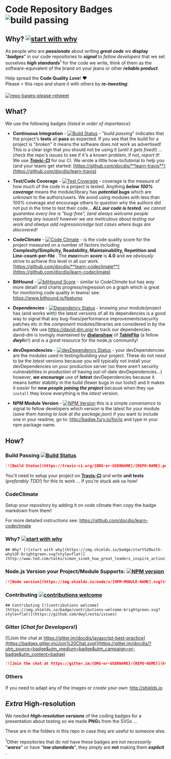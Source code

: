 Code Repository Badges ![build passing](https://raw.githubusercontent.com/dwyl/repo-badges/master/highresPNGs/build-passing.png)
===========

## Why? [![start with why](https://img.shields.io/badge/start%20with-why%3F-brightgreen.svg?style=flat)](http://www.ted.com/talks/simon_sinek_how_great_leaders_inspire_action)

As people who are ***passionate*** about writing ***great code*** we **display** "***badges***" in our code repositories to ***signal*** to *fellow
developers* that we set ourselves ***high standards***<sup>1</sup> for the code we write, think of them as the software-equivalent of the brand on your jeans or other ***reliable product***.

Help spread the **Code Quality** ***Love***! :heart:  
Please :star: this repo and share it with others by ***re-tweeting***:

[![repo-bages-please-retweet](http://i.imgur.com/OuqTKlV.png)](https://twitter.com/nelsonic/status/602379561507135488)


## What?

We use the following badges (*listed in order of importance*):

+ **Continuous Integration** - [![Build Status](https://travis-ci.org/dwyl/esta.svg?branch=master)](https://travis-ci.org/dwyl/esta) - "*build passing*" indicates that the project's **tests** all **pass** as expected. If you see that the build for a project is "*broken*" it means the software does *not* work as advertised! This is a clear sign that you should not be using it (*until it gets fixed!*) ... check the repo's issues to see if it's a known problem, if not, *report it*!  
We use [***Travic-CI***](https://github.com/docdis/learn-travis) for our CI.  We wrote a little how-to/tutorial to help you (and your team) get started: [https://github.com/docdis/**learn-travis**](https://github.com/docdis/learn-travis)

+ **Test/Code Coverage** - [![Test Coverage](https://codeclimate.com/github/dwyl/esta/badges/coverage.svg)](https://codeclimate.com/github/dwyl/esta) - coverage is the measure of how much of the code in a project is tested. Anything ***below 100% coverage*** means the module/library has ***potential bugs*** which are unknown to the authors/users. We avoid using modules with less than 100% coverage and encourage others to *question* why the authors did not put in the time to test their code... ***ALL our code is tested***. *we cannot guarantee every line is "bug-free", (and always welcome people reporting any issues!) however we are meticulous about testing our work and always add regression/edge test cases where bugs are discovered!*

+ **CodeClimate** - [![Code Climate](https://codeclimate.com/github/dwyl/esta/badges/gpa.svg)](https://codeclimate.com/github/dwyl/esta) - is the code quality score for the project measured on a number of factors including **Complexity/Simplicity, Readability, Maintainability, Repetition and Line-count-per-file** . The ***max***imum ***score*** is **4.0** and we *obviously* strive to achieve this level in all our work.   [https://github.com/docdis/**learn-codeclimate**](https://github.com/docdis/learn-codeclimate)

+ **BitHound** - [![bitHound Score](https://img.shields.io/badge/bitHound-100-brightgreen.svg)](https://www.bithound.io/github/dwyl/ordem) - similar to *CodeClimate* but has *way* more detail! and charts progress/regression on a graph which is great for monitoring code quality in teams! see: https://www.bithound.io/features

+ **Dependencies** - [![Dependency Status](https://david-dm.org/dwyl/esta.svg)](https://david-dm.org/dwyl/esta) - knowing your module/project has (and works with) the latest versions of all its dependencies is a good way to signal that any bug-fixes/performance improvements/security patches etc in the *component* modules/libraries are considered in by the authors.
We use https://david-dm.org/ to track our dependencies. david-dm is lovingly maintained by [**@alanshaw**](https://github.com/alanshaw) of [**TableFlip**](http://tableflip.io/) (a fellow ***dwyl***er!) and is a *great* resource for the node.js community!

+ **devDependencies** - [![devDependency Status](https://david-dm.org/dwyl/esta/dev-status.svg)](https://david-dm.org/dwyl/esta#info=devDependencies) - your devDependencies are the modules used in testing/building your project. These do not *need* to be the *latest* versions because you will typically not install your devDependencies on your production server (so there aren't security vulnerabilities in *production* of having out-of-date devDependencies...) however, ***we encourage*** use of ***latest*** devDependencies because it means better stability in the build (fewer bugs in our tools!) and it makes it *easier* for ***new people joining the project*** because when they `npm install` they know everything is the *latest* version.

+ **NPM Module Version** - [![NPM Version](https://badge.fury.io/js/esta.svg?style=flat)](https://npmjs.org/package/esta) this is a simple *convenience* to signal to fellow developers which version is the latest for your module. (*save them having to look at the package.json*) if you want to include one in your readme, go to: http://badge.fury.io/for/js and type in your npm package name.


## How?

### Build Passing [![Build Status](https://travis-ci.org/dwyl/esta.svg?branch=master)](https://travis-ci.org/)

```md
[![Build Status](https://travis-ci.org/{ORG-or-USERNAME}/{REPO-NAME}.png?branch=master)](https://travis-ci.org/{ORG-or-USERNAME}/{REPO-NAME})
```

You'll need to setup your project on [**Travis-CI**](https://github.com/docdis/learn-travis) and write **unit tests** (*preferably TDD!*) for this to work ... if you're stuck ask us how!


### CodeClimate

Setup your repository by adding it on code climate then copy the badge markdown from them!

For more detailed instructions see: https://github.com/docdis/learn-codeclimate



### Why? [![start with why](https://img.shields.io/badge/start%20with-why%3F-brightgreen.svg?style=flat)](http://www.ted.com/talks/simon_sinek_how_great_leaders_inspire_action)

```code
## Why? [![start with why](https://img.shields.io/badge/start%20with-why%3F-brightgreen.svg?style=flat)](http://www.ted.com/talks/simon_sinek_how_great_leaders_inspire_action)
```

### Node.js Version your Project/Module Supports: [![NPM version](https://badge.fury.io/js/angular-validation.svg)](http://badge.fury.io/js/angular-validation)

```md
[![Node version](https://img.shields.io/node/v/[NPM-MODULE-NAME].svg?style=flat)](http://nodejs.org/download/)
```


### Contributing [![contributions welcome](https://img.shields.io/badge/contributions-welcome-brightgreen.svg?style=flat)](https://github.com/dwyl/esta/issues)

```code
## Contributing [![contributions welcome](https://img.shields.io/badge/contributions-welcome-brightgreen.svg?style=flat)](https://github.com/dwyl/esta/issues)

```

### Gitter (*Chat for Developers*!)

[![Join the chat at https://gitter.im/docdis/javascript-best-practice](https://badges.gitter.im/Join%20Chat.svg)](https://gitter.im/docdis/?utm_source=badge&utm_medium=badge&utm_campaign=pr-badge&utm_content=badge)
```md
[![Join the chat at https://gitter.im/{ORG-or-USERNAME}/{REPO-NAME}](https://badges.gitter.im/Join%20Chat.svg)](https://gitter.im/docdis/?utm_source=badge&utm_medium=badge&utm_campaign=pr-badge&utm_content=badge)
```



### Others

If you need to adapt any of the images or *create your own*: http://shields.io


## *Extra* High-resolution

We needed ***High-resolution versions*** of the coding badges for a presentation about testing so we made **PNG**s from the SVGs ...

These are in the folders in this repo in case they are useful to someone else.


<sup>1</sup>Other repositories that do *not* have these badges are not *necessarily* "***worse***" or have "***low standards***", they simply are **not** making them ***explicit*** .
